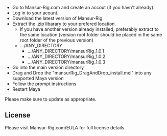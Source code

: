 * Go to Mansur-Rig.com and create an accout (if you havn't already).
* Log in to your acount.
* Download the latest version of Mansur-Rig.
* Extract the .zip libarary to your prefered location.
   * If you have another version already installed, preferably extract to the same location (version root folder should be placed in the same root folder of the previous version) 
   * .../ANY_DIRECTORY
      * .../ANY_DIRECTORY/mansurRig_1.0.1
      * .../ANY_DIRECTORY/mansurRig_1.0.2
      * .../ANY_DIRECTORY/mansurRig_1.0.3
* Go into the main version directory
* Drag and Drop the "mansurRig_DragAndDrop_install.mel" into any supported Maya version
* Follow the prompt instructions
* Restart Maya

Please make sure to update as appropriate.

## License
Please visit Mansur-Rig.com/EULA for full license details.